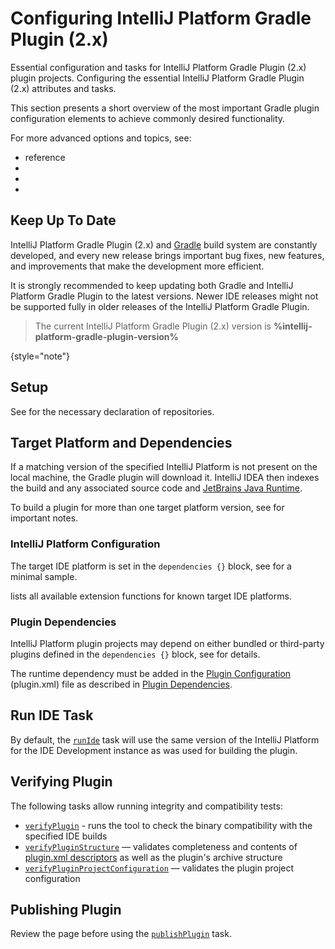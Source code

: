 <!-- Copyright 2000-2025 JetBrains s.r.o. and contributors. Use of this source code is governed by the Apache 2.0 license. -->

# Configuring IntelliJ Platform Gradle Plugin (2.x)

<web-summary>Essential configuration and tasks for IntelliJ Platform Gradle Plugin (2.x) plugin projects.</web-summary>
<link-summary>Configuring the essential IntelliJ Platform Gradle Plugin (2.x) attributes and tasks.</link-summary>

This section presents a short overview of the most important Gradle plugin configuration elements to achieve commonly desired functionality.

For more advanced options and topics, see:

- [](tools_intellij_platform_gradle_plugin.md) reference
- [](tools_intellij_platform_gradle_plugin_faq.md)
- [](tools_intellij_platform_gradle_plugin_recipes.md)
- [](tools_intellij_platform_gradle_plugin_migration.md)


<include from="snippets.topic" element-id="gradlePluginVersion"/>

## Keep Up To Date

IntelliJ Platform Gradle Plugin (2.x) and [Gradle](https://gradle.org/install/) build system are constantly developed, and every new release
brings important bug fixes, new features, and improvements that make the development more efficient.

It is strongly recommended to keep updating both Gradle and IntelliJ Platform Gradle Plugin to the latest versions.
Newer IDE releases might not be supported fully in older releases of the IntelliJ Platform Gradle Plugin.

> The current IntelliJ Platform Gradle Plugin (2.x) version is **%intellij-platform-gradle-plugin-version%**
>
{style="note"}

## Setup

See [](tools_intellij_platform_gradle_plugin.md#configuration) for the necessary declaration of repositories.

## Target Platform and Dependencies

<include from="configuring_plugin_project.md" element-id="whichPlatformVersion"/>

If a matching version of the specified IntelliJ Platform is not present on the local machine, the Gradle plugin will download it.
IntelliJ IDEA then indexes the build and any associated source code and [JetBrains Java Runtime](tools_intellij_platform_gradle_plugin_jetbrains_runtime.md).

To build a plugin for more than one target platform version, see [](build_number_ranges.md#multipleIDEVersions) for important notes.

### IntelliJ Platform Configuration

The target IDE platform is set in the `dependencies {}` block,
see [](tools_intellij_platform_gradle_plugin.md#setting-up-intellij-platform) for a minimal sample.

[](tools_intellij_platform_gradle_plugin_dependencies_extension.md#target-platforms) lists all available extension functions for known target IDE platforms.

### Plugin Dependencies

IntelliJ Platform plugin projects may depend on either bundled or third-party plugins defined in the `dependencies {}` block,
see [](tools_intellij_platform_gradle_plugin_dependencies_extension.md#plugins) for details.

The runtime dependency must be added in the [Plugin Configuration](plugin_configuration_file.md) (<path>plugin.xml</path>) file as described in
[Plugin Dependencies](plugin_dependencies.md#dependency-declaration-in-pluginxml).

## Run IDE Task

By default, the [`runIde`](tools_intellij_platform_gradle_plugin_tasks.md#runIde) task will use the same version of the IntelliJ Platform
for the IDE Development instance as was used for building the plugin.

## Verifying Plugin

The following tasks allow running integrity and compatibility tests:

- [`verifyPlugin`](tools_intellij_platform_gradle_plugin_tasks.md#verifyPlugin) - runs the [](verifying_plugin_compatibility.md#plugin-verifier) tool to check the binary compatibility with the specified IDE builds
- [`verifyPluginStructure`](tools_intellij_platform_gradle_plugin_tasks.md#verifyPluginStructure) — validates completeness and contents of [plugin.xml descriptors](plugin_configuration_file.md) as well as the plugin's archive structure
- [`verifyPluginProjectConfiguration`](tools_intellij_platform_gradle_plugin_tasks.md#verifyPluginProjectConfiguration) — validates the plugin project configuration

## Publishing Plugin

Review the [](publishing_plugin.md) page before using the [`publishPlugin`](tools_intellij_platform_gradle_plugin_tasks.md#publishPlugin) task.

<include from="snippets.topic" element-id="missingContent"/>
